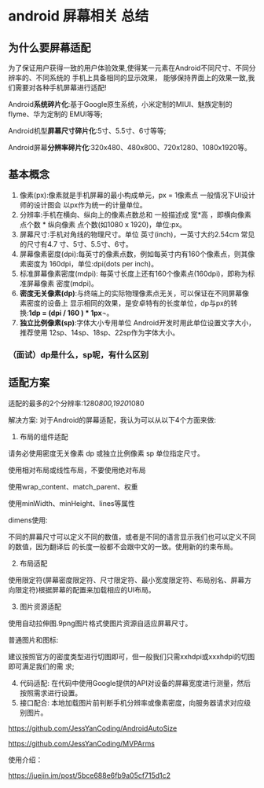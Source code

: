 # android 屏幕相关 总结
 
## 为什么要屏幕适配
 为了保证用户获得一致的用户体验效果,使得某一元素在Android不同尺寸、不同分辨率的、不同系统的 手机上具备相同的显示效果，
 能够保持界面上的效果一致,我们需要对各种手机屏幕进行适配!
 
 Android**系统碎片化**:基于Google原生系统，小米定制的MIUI、魅族定制的flyme、华为定制的 EMUI等等;
 
 Android机型**屏幕尺寸碎片化**:5寸、5.5寸、6寸等等; 
 
 Android屏幕**分辨率碎片化**:320x480、480x800、720x1280、1080x1920等。
 
## 基本概念

1. 像素(px):像素就是手机屏幕的最小构成单元，px = 1像素点 一般情况下UI设计师的设计图会 以px作为统一的计量单位。
2. 分辨率:手机在横向、纵向上的像素点数总和 一般描述成 宽*高 ，即横向像素点个数 * 纵向像素 点个数(如1080 x 1920)，单位:px。
3. 屏幕尺寸:手机对角线的物理尺寸。单位 英寸(inch)，一英寸大约2.54cm 常见的尺寸有4.7 寸、5寸、5.5寸、6寸。
4. 屏幕像素密度(dpi):每英寸的像素点数，例如每英寸内有160个像素点，则其像素密度为 160dpi，单位:dpi(dots per inch)。
5. 标准屏幕像素密度(mdpi): 每英寸长度上还有160个像素点(160dpi)，即称为标准屏幕像素 密度(mdpi)。 
6. **密度无关像素(dp)**:与终端上的实际物理像素点无关，可以保证在不同屏幕像素密度的设备上 显示相同的效果，是安卓特有的长度单位，dp与px的转换:**1dp = (dpi / 160 ) * 1px**¬。 
7. **独立比例像素(sp)**:字体大小专用单位 Android开发时用此单位设置文字大小，推荐使用 12sp、14sp、18sp、22sp作为字体大小。

### （面试）dp是什么，sp呢，有什么区别
## 适配方案
适配的最多的2个分辨率:1280*800,1920*1080 

解决方案: 对于Android的屏幕适配，我认为可以从以下4个方面来做: 
1. 布局的组件适配

请务必使用密度无关像素 dp 或独立比例像素 sp 单位指定尺寸。 

使用相对布局或线性布局，不要使用绝对布局
            
使用wrap_content、match_parent、权重
 
 使用minWidth、minHeight、lines等属性
 
dimens使用:

不同的屏幕尺寸可以定义不同的数值，或者是不同的语言显示我们也可以定义不同的数值，因为翻译后 的长度一般都不会跟中文的一致。使用新的约束布局。

2. 布局适配 

使用限定符(屏幕密度限定符、尺寸限定符、最小宽度限定符、布局别名、屏幕方向限定符)根据屏幕的配置来加载相应的UI布局。

3. 图片资源适配

使用自动拉伸图.9png图片格式使图片资源自适应屏幕尺寸。

普通图片和图标:

建议按照官方的密度类型进行切图即可，但一般我们只需xxhdpi或xxxhdpi的切图即可满足我们的需 求;

4. 代码适配: 在代码中使用Google提供的API对设备的屏幕宽度进行测量，然后按照需求进行设置。 
5. 接口配合: 本地加载图片前判断手机分辨率或像素密度，向服务器请求对应级别图片。

https://github.com/JessYanCoding/AndroidAutoSize

https://github.com/JessYanCoding/MVPArms

使用介绍：

https://juejin.im/post/5bce688e6fb9a05cf715d1c2